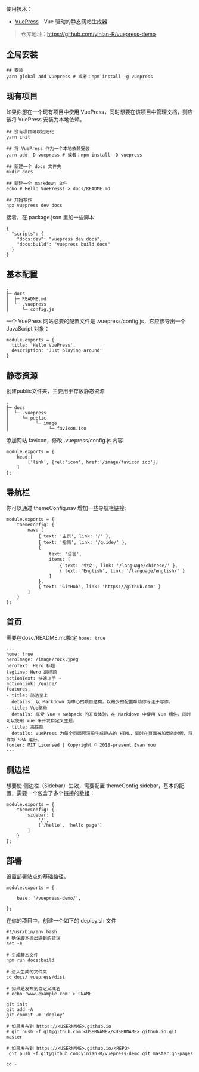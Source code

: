 使用技术：

 - [VuePress][1] - Vue 驱动的静态网站生成器

> 仓库地址：https://github.com/yinian-R/vuepress-demo


## 全局安装
```
## 安装
yarn global add vuepress # 或者：npm install -g vuepress
```
## 现有项目
如果你想在一个现有项目中使用 VuePress，同时想要在该项目中管理文档，则应该将 VuePress 安装为本地依赖。

```
## 没有项目可以初始化
yarn init

## 将 VuePress 作为一个本地依赖安装
yarn add -D vuepress # 或者：npm install -D vuepress

## 新建一个 docs 文件夹
mkdir docs

## 新建一个 markdown 文件
echo # Hello VuePress! > docs/README.md

## 开始写作
npx vuepress dev docs
```

接着，在 package.json 里加一些脚本:

```
{
  "scripts": {
    "docs:dev": "vuepress dev docs",
    "docs:build": "vuepress build docs"
  }
}
```

## 基本配置

```
.
├─ docs
│  ├─ README.md
│  └─ .vuepress
│     └─ config.js
```
一个 VuePress 网站必要的配置文件是 .vuepress/config.js，它应该导出一个 JavaScript 对象：
```
module.exports = {
  title: 'Hello VuePress',
  description: 'Just playing around'
}
```


## 静态资源

创建public文件夹，主要用于存放静态资源

```
.
├─ docs
│  └─ .vuepress
│     └─ public
│          └─ image
│               └─ favicon.ico
```

添加网站 favicon，修改 .vuepress/config.js 内容

```
module.exports = {
    head:[
        ['link', {rel:'icon', href:'/image/favicon.ico'}]
    ]
};
```



## 导航栏

你可以通过 themeConfig.nav 增加一些导航栏链接:

```
module.exports = {
    themeConfig: {
        nav: [
            { text: '主页', link: '/' },
            { text: '指南', link: '/guide/' },
            {
                text: '语言',
                items: [
                    { text: '中文', link: '/language/chinese/' },
                    { text: 'English', link: '/language/english/' }
                ]
            },
            { text: 'GitHub', link: 'https://github.com' }
        ]
    }
};
```

## 首页
需要在dosc/README.md指定 `home: true`

```
---
home: true
heroImage: /image/rock.jpeg
heroText: Hero 标题
tagline: Hero 副标题
actionText: 快速上手 →
actionLink: /guide/
features:
- title: 简洁至上
  details: 以 Markdown 为中心的项目结构，以最少的配置帮助你专注于写作。
- title: Vue驱动
  details: 享受 Vue + webpack 的开发体验，在 Markdown 中使用 Vue 组件，同时可以使用 Vue 来开发自定义主题。
- title: 高性能
  details: VuePress 为每个页面预渲染生成静态的 HTML，同时在页面被加载的时候，将作为 SPA 运行。
footer: MIT Licensed | Copyright © 2018-present Evan You
---
```


## 侧边栏
想要使 侧边栏（Sidebar）生效，需要配置 themeConfig.sidebar，基本的配置，需要一个包含了多个链接的数组：

```
module.exports = {
    themeConfig: {
        sidebar: [
            '/',
            ['/hello', 'hello page']
        ]
    }
};
```

## 部署

设置部署站点的基础路径。

```
module.exports = {

    base: '/vuepress-demo/',
    
};
```

在你的项目中，创建一个如下的 deploy.sh 文件

```
#!/usr/bin/env bash
# 确保脚本抛出遇到的错误
set -e

# 生成静态文件
npm run docs:build

# 进入生成的文件夹
cd docs/.vuepress/dist

# 如果是发布到自定义域名
# echo 'www.example.com' > CNAME

git init
git add -A
git commit -m 'deploy'

# 如果发布到 https://<USERNAME>.github.io
# git push -f git@github.com:<USERNAME>/<USERNAME>.github.io.git master

# 如果发布到 https://<USERNAME>.github.io/<REPO>
 git push -f git@github.com:yinian-R/vuepress-demo.git master:gh-pages

cd -
```

  [1]: https://vuepress.vuejs.org/zh/